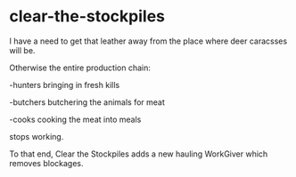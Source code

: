 # clear-the-stockpiles
I have a need to get that leather away from the place where deer caracsses will be.

Otherwise the entire production chain:

-hunters bringing in fresh kills

-butchers butchering the animals for meat

-cooks cooking the meat into meals
 
stops working.

To that end, Clear the Stockpiles adds a new hauling WorkGiver which removes blockages.

